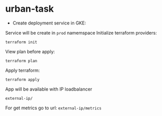 # urban-task
* Create deployment service in GKE:

Service will be create in `prod` namemspace
Initialize terraform providers:

`terraform init`

View plan before apply:

`terraform plan`

Apply terraform:

`terraform apply`

App will be available with IP loadbalancer

`external-ip/`

For get metrics go to url:
`external-ip/metrics`